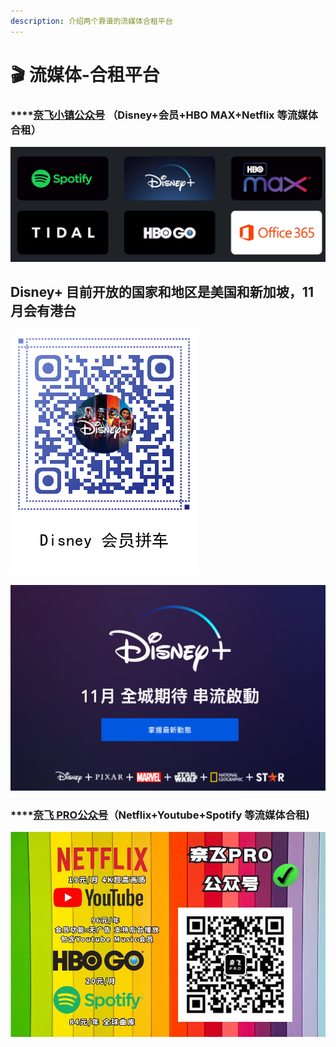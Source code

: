 ```yaml
---
description: 介绍两个靠谱的流媒体合租平台
---
```


# 🎬 流媒体-合租平台

### \*\*\*\*[**奈飞小镇公众号**](https://netflixtown.com/user?sid=5lETuC) **（Disney+会员+HBO MAX+Netflix 等流媒体合租）**

![](.gitbook/assets/jie-ping-20210831-xia-wu-9.35.08.png)

## **Disney+   目前开放的国家和地区是美国和新加坡，11月会有港台**

![&#x5948;&#x98DE;&#x5C0F;&#x9547;&#x6D41;&#x5A92;&#x4F53;&#x5408;&#x79DF;](.gitbook/assets/330.png)

![](.gitbook/assets/jie-ping-20210831-xia-wu-9.07.30.png)

### \*\*\*\*[**奈飞 PRO公众号**](https://naifei.pro/m/?rid=1p5c6)**（Netflix+Youtube+Spotify  等流媒体合租\)**

![](.gitbook/assets/image%20%2813%29.png)

